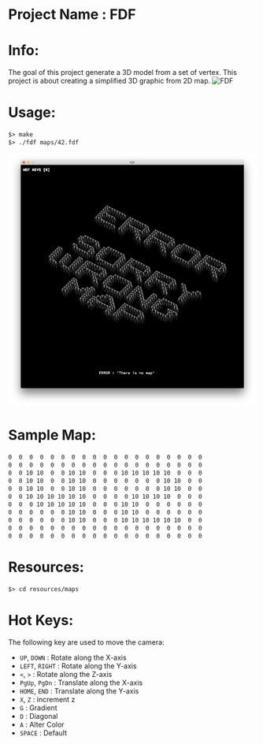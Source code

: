 # Project Name : FDF

# Info:
The goal of this project generate a 3D model from a set of vertex.
This project is about creating a simplified 3D graphic from 2D map.
![FDF](/fdf.gif?raw=true "FDF PICTURE")


# Usage:
```
$> make
$> ./fdf maps/42.fdf
```
![FDF](/fdf.png?raw=true "FDF PICTURE")
# Sample Map:
```
0  0  0  0  0  0  0  0  0  0  0  0  0  0  0  0  0  0  0
0  0  0  0  0  0  0  0  0  0  0  0  0  0  0  0  0  0  0
0  0 10 10  0  0 10 10  0  0  0 10 10 10 10 10  0  0  0
0  0 10 10  0  0 10 10  0  0  0  0  0  0  0 10 10  0  0
0  0 10 10  0  0 10 10  0  0  0  0  0  0  0 10 10  0  0
0  0 10 10 10 10 10 10  0  0  0  0 10 10 10 10  0  0  0
0  0  0 10 10 10 10 10  0  0  0 10 10  0  0  0  0  0  0
0  0  0  0  0  0 10 10  0  0  0 10 10  0  0  0  0  0  0
0  0  0  0  0  0 10 10  0  0  0 10 10 10 10 10 10  0  0
0  0  0  0  0  0  0  0  0  0  0  0  0  0  0  0  0  0  0
0  0  0  0  0  0  0  0  0  0  0  0  0  0  0  0  0  0  0
```

# Resources:
```
$> cd resources/maps
```

# Hot Keys:
The following key are used to move the camera:
  * `UP`, `DOWN` : Rotate along the X-axis
  * `LEFT`, `RIGHT` : Rotate along the Y-axis
  * `<`, `>` : Rotate along the Z-axis
  * `PgUp`, `PgDn` : Translate along the X-axis
  * `HOME`, `END` : Translate along the Y-axis
  * `X`, `Z` : increment z
  * `G` : Gradient
  * `D` : Diagonal
  * `A` : Alter Color
  * `SPACE` : Default
